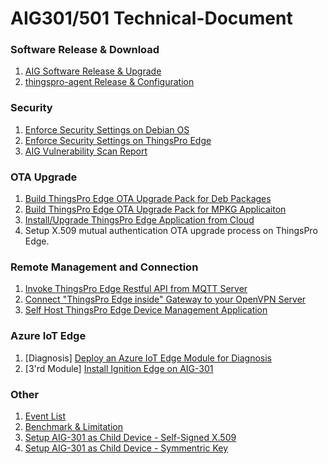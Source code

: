 # AIG301/501 Technical-Document

### Software Release & Download

1. [AIG Software Release & Upgrade](./documents/AIG%20Software%20Upgrade.md) 
2. [thingspro-agent Release & Configuration](./documents/thingspro-agent%20Release%20&%20Configuration.md)

### Security

1. [Enforce Security Settings on Debian OS](./documents/Enforce%20Security%20Settings%20on%20Debian%20OS.md)
2. [Enforce Security Settings on ThingsPro Edge](./documents/Enforce%20Security%20Settings%20on%20ThingsPro%20Edge.md)
3. [AIG Vulnerability Scan Report](./documents/AIG_Vulnerability_Scan_Report.md)

### OTA Upgrade
1. [Build ThingsPro Edge OTA Upgrade Pack for Deb Packages](./documents/Build%20ThingsPro%20Edge%20OTA%20Upgrade%20Pack%20for%20Deb%20Packages.md)
2. [Build ThingsPro Edge OTA Upgrade Pack for MPKG Applicaiton](./documents/Build%20ThingsPro%20Edge%20OTA%20Upgrade%20Pack%20for%20MPKG%20application.md)
3. [Install/Upgrade ThingsPro Edge Application from Cloud](./documents/Install-Upgrade%20ThingsPro%20Edge%20Application%20from%20Cloud.md)
4. Setup X.509 mutual authentication OTA upgrade process on ThingsPro Edge.

### Remote Management and Connection
1. [Invoke ThingsPro Edge Restful API from MQTT Server](./documents/Invoke%20ThingsPro%20Edge%20Restful%20API%20from%20MQTT%20Server.md)
2. [Connect "ThingsPro Edge inside" Gateway to your OpenVPN Server](./documents/Connect%20ThingsPro%20Edge%20inside%20Gateway%20to%20your%20OpenVPN%20Server.md)
3. [Self Host ThingsPro Edge Device Management Application](./documents/TPEDM-guide.md)

### Azure IoT Edge
1. [Diagnosis] [Deploy an Azure IoT Edge Module for Diagnosis](./documents/Diagnosis%20Azure%20IoT%20Edge%20Module.md)
2. [3'rd Module] [Install Ignition Edge on AIG-301](./documents/Install%20Ignition%20Edge%20on%20AIG-301.md)

### Other
1. [Event List](./documents/TPE2-EventList.md) 
2. [Benchmark & Limitation](./documents/TPE2-Benchmark_Limitation.md) 
3. [Setup AIG-301 as Child Device - Self-Signed X.509](./documents/Setup%20AIG-301%20as%20Child%20Device%20-%20Self-Sign%20X.509.md)
4. [Setup AIG-301 as Child Device - Symmentric Key](./documents/Setup%20AIG-301%20as%20Child%20Device%20-%20Symmetric%20Key.md)
